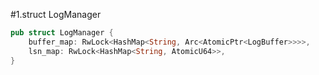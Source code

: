 #1.struct LogManager

```rust
pub struct LogManager {
    buffer_map: RwLock<HashMap<String, Arc<AtomicPtr<LogBuffer>>>>,
    lsn_map: RwLock<HashMap<String, AtomicU64>>,
}
```